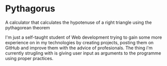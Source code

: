 # Pythagorus
A calculator that calculates the hypotenuse of a right triangle using the pythagorean theorem

I'm just a self-taught student of Web development trying to gain some more experience on in my technologies by creating projects, posting them on GitHub and improve them with the advice of profesionals.
The thing i'm currently strugling with is giving user input as arguments to the programme using proper practices.
